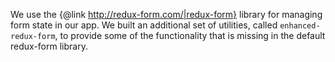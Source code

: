 We use the {@link http://redux-form.com/|redux-form} library for managing form state in our app. We
built an additional set of utilities, called `enhanced-redux-form`, to provide some of the
 functionality that is missing in the default redux-form library.